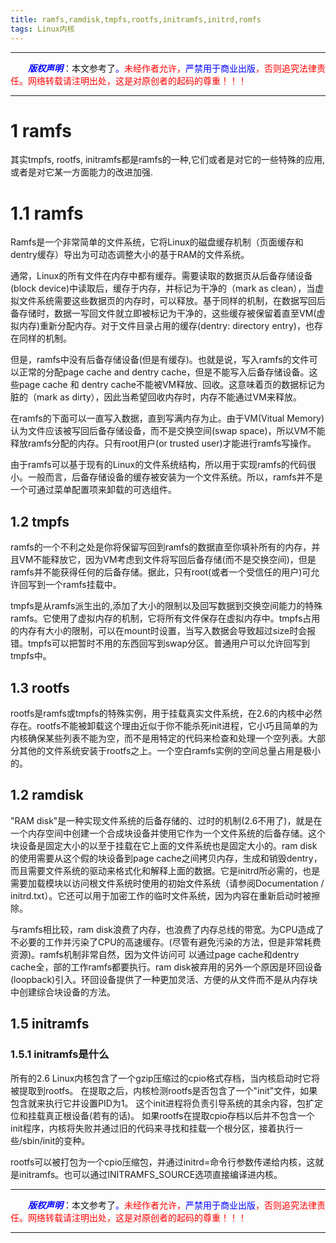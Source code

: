 ```yaml
---
title: ramfs,ramdisk,tmpfs,rootfs,initramfs,initrd,romfs
tags: Linux内核
---
```


------

&emsp;&emsp;<font color=blue>**_版权声明_**</font>：本文参考了<font color=blue>。</font><font color=red>未经作者允许，<font color=blue>严禁用于商业出版</font>，否则追究法律责任。网络转载请注明出处，这是对原创者的起码的尊重！！！</font>

------

<style>table{word-break:initial;}</style>

# 1 ramfs
其实tmpfs, rootfs, initramfs都是ramfs的一种,它们或者是对它的一些特殊的应用,或者是对它某一方面能力的改进加强.
# 1.1 ramfs

Ramfs是一个非常简单的文件系统，它将Linux的磁盘缓存机制（页面缓存和dentry缓存）导出为可动态调整大小的基于RAM的文件系统。

通常，Linux的所有文件在内存中都有缓存。需要读取的数据页从后备存储设备(block device)中读取后，缓存于内存，并标记为干净的（mark as clean），当虚拟文件系统需要这些数据页的内存时，可以释放。基于同样的机制，在数据写回后备存储时，数据一写回文件就立即被标记为干净的，这些缓存被保留着直至VM(虚拟内存)重新分配内存。对于文件目录占用的缓存(dentry: directory entry)，也存在同样的机制。

但是，ramfs中没有后备存储设备(但是有缓存)。也就是说，写入ramfs的文件可以正常的分配page cache and dentry cache，但是不能写入后备存储设备。这些page cache 和 dentry cache不能被VM释放、回收。这意味着页的数据标记为脏的（mark as dirty），因此当希望回收内存时，内存不能通过VM来释放。

在ramfs的下面可以一直写入数据，直到写满内存为止。由于VM(Vitual Memory)认为文件应该被写回后备存储设备，而不是交换空间(swap space)，所以VM不能释放ramfs分配的内存。只有root用户(or trusted user)才能进行ramfs写操作。

由于ramfs可以基于现有的Linux的文件系统结构，所以用于实现ramfs的代码很小。一般而言，后备存储设备的缓存被安装为一个文件系统。所以，ramfs并不是一个可通过菜单配置项来卸载的可选组件。



## 1.2 tmpfs
ramfs的一个不利之处是你将保留写回到ramfs的数据直至你填补所有的内存，并且VM不能释放它，因为VM考虑到文件将写回后备存储(而不是交换空间)，但是ramfs并不能获得任何的后备存储。据此，只有root(或者一个受信任的用户)可允许回写到一个ramfs挂载中。

tmpfs是从ramfs派生出的,添加了大小的限制以及回写数据到交换空间能力的特殊ramfs。它使用了虚拟内存的机制，它将所有文件保存在虚拟内存中。tmpfs占用的内存有大小的限制，可以在mount时设置，当写入数据会导致超过size时会报错。tmpfs可以把暂时不用的东西回写到swap分区。普通用户可以允许回写到tmpfs中。

## 1.3 rootfs

rootfs是ramfs或tmpfs的特殊实例，用于挂载真实文件系统，在2.6的内核中必然存在。rootfs不能被卸载这个理由近似于你不能杀死init进程，它小巧且简单的为内核确保某些列表不能为空，而不是用特定的代码来检查和处理一个空列表。大部分其他的文件系统安装于rootfs之上。一个空白ramfs实例的空间总量占用是极小的。

## 1.2 ramdisk


"RAM disk"是一种实现文件系统的后备存储的、过时的机制(2.6不用了)，就是在一个内存空间中创建一个合成块设备并使用它作为一个文件系统的后备存储。这个块设备是固定大小的以至于挂载在它上面的文件系统也是固定大小的。ram disk的使用需要从这个假的块设备到page cache之间拷贝内存，生成和销毁dentry，而且需要文件系统的驱动来格式化和解释上面的数据。它是initrd所必需的，也是需要加载模块以访问根文件系统时使用的初始文件系统（请参阅Documentation / initrd.txt）。它还可以用于加密工作的临时文件系统，因为内容在重新启动时被擦除。

与ramfs相比较，ram disk浪费了内存，也浪费了内存总线的带宽。为CPU造成了不必要的工作并污染了CPU的高速缓存。(尽管有避免污染的方法，但是非常耗费资源)。ramfs机制非常自然，因为文件访问可 以通过page cache和dentry cache全，部的工作ramfs都要执行。ram disk被弃用的另外一个原因是环回设备(loopback)引入。环回设备提供了一种更加灵活、方便的从文件而不是从内存块中创建综合块设备的方法。



## 1.5 initramfs
### 1.5.1 initramfs是什么

所有的2.6 Linux内核包含了一个gzip压缩过的cpio格式存档，当内核启动时它将被提取到rootfs。
在提取之后，内核检测rootfs是否包含了一个"init"文件，如果包含就来执行它并设置PID为1。
这个init进程将负责引导系统的其余内容，包扩定位和挂载真正根设备(若有的话)。
如果rootfs在提取cpio存档以后并不包含一个init程序，内核将失败并通过旧的代码来寻找和挂载一个根分区，接着执行一些/sbin/init的变种。

rootfs可以被打包为一个cpio压缩包，并通过initrd=命令行参数传递给内核，这就是initramfs。也可以通过INITRAMFS_SOURCE选项直接编译进内核。



------

&emsp;&emsp;<font color=blue>**_版权声明_**</font>：本文参考了<font color=blue>。</font><font color=red>未经作者允许，<font color=blue>严禁用于商业出版</font>，否则追究法律责任。网络转载请注明出处，这是对原创者的起码的尊重！！！</font>

------
